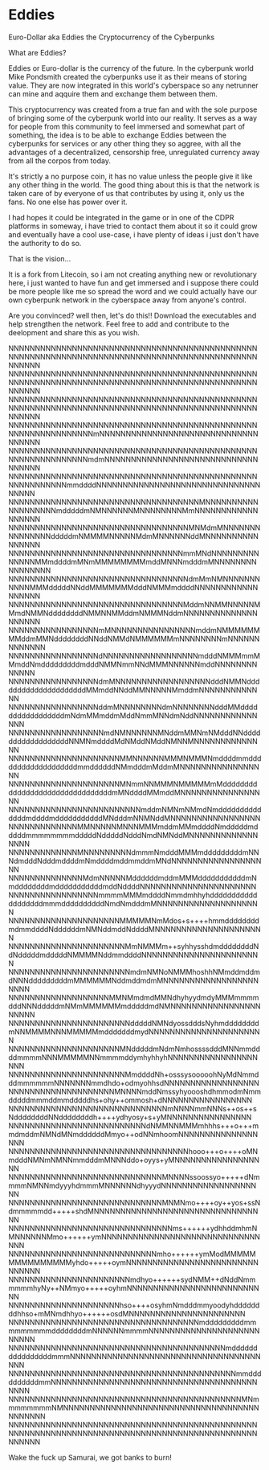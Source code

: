 # Eddies
Euro-Dollar aka Eddies the Cryptocurrency of the Cyberpunks

What are Eddies? 

Eddies or Euro-dollar is the currency of the future. 
In the cyberpunk world Mike Pondsmith created the cyberpunks use it as their means of storing value.
They are now integrated in this world's cyberspace so any netrunner can mine and aqquire them and exchange them between them.

This cryptocurrency was created from a true fan and with the sole purpose of bringing some of the cyberpunk world into our reality.
It serves as a way for people from this community to feel immersed and somewhat part of something, the idea is to be able to exchange Eddies between the cyberpunks for services or any other thing they so aggree, with all the advantages of a decentralized, censorship free, unregulated currency away from all the corpos from today.

It's strictly a no purpose coin, it has no value unless the people give it like any other thing in the world.
The good thing about this is that the network is taken care of by everyone of us that contributes by using it, only us the fans. No one else has power over it.




I had hopes it could be integrated in the game or in one of the CDPR platforms in someway, i have tried to contact them about it so it could grow and eventually have a cool use-case, i have plenty of ideas i just don't have the authority to do so.

That is the vision...

It is a fork from Litecoin, so i am not creating anything new or revolutionary here, i just wanted to have fun and get immersed and i suppose there could be more people like me so spread the word and we could actually have our own cyberpunk network in the cyberspace away from anyone's control.

Are you convinced? well then, let's do this!!
Download the executables and help strengthen the network.
Feel free to add and contribute to the deelopment and share this as you wish. 

NNNNNNNNNNNNNNNNNNNNNNNNNNNNNNNNNNNNNNNNNNNNNNNNNNNNNNNNNNNNNNNNNNNNNNNNNNNNNNNNNNNNNNNNNNNNNNNNNNNN
NNNNNNNNNNNNNNNNNNNNNNNNNNNNNNNNNNNNNNNNNNNNNNNNNNNNNNNNNNNNNNNNNNNNNNNNNNNNNNNNNNNNNNNNNNNNNNNNNNNN
NNNNNNNNNNNNNNNNNNNNNNNNNNNNNNNNNNNNNNNNNNNNNNNNNNNNNNNNNNNNNNNNNNNNNNNNNNNNNNNNNNNNNNNNNNNNNNNNNNNN
NNNNNNNNNNNNNNNNNNNNNNNNNNNNNNNNNNNNNNNNNNNNNNNNNNNNNNNNNNNNNNNmNNNNNNNNNNNNNNNNNNNNNNNNNNNNNNNNNNNN
NNNNNNNNNNNNNNNNNNNNNNNNNNNNNNNNNNNNNNNNNNNNNNNNNNNNNNNNNNNNNNmdmNNNNNNNNNNNNNNNNNNNNNNNNNNNNNNNNNNN
NNNNNNNNNNNNNNNNNNNNNNNNNNNNNNNNNNNNNNNNNNNNNNNNNNNNNNNNNNmmddddNNNNNNNNNNNNNNNNNNNNNNNNNNNNNNNNNNNN
NNNNNNNNNNNNNNNNNNNNNNNNNNNNNNNNNNNNMNNNNNNNNNNNNNNNNNNNmdddddmNMNNNNNNMNNNNNNNNMmNNNNNNNNNNNNNNNNNN
NNNNNNNNNNNNNNNNNNNNNNNNNNNNNNNNNNMNMdmMNNNNNNNNNNNNNNNdddddmNMMMMNNNNNMdmMNNNNNNddMNNNNNNNNNNNNNNNN
NNNNNNNNNNNNNNNNNNNNNNNNNNNNNNNNNmmMNdNNNNNNNNNNNNNNMMmddddmMNmMMMMMMMMmddMNNNmdddmMNNNNNNNNNNNNNNNN
NNNNNNNNNNNNNNNNNNNNNNNNNNNNNNNNNNdmMmNMNNNNNNNNNNNMMMdddddNNddMMMMMMMdddNMMMmddddNNNNNNNNNNNNNNNNNN
NNNNNNNNNNNNNNNNNNNNNNNNNNNNNNNNNMddmNNMMNNNNNMMmdNMMNddddddddNMMNNMMddmNMMMNddmNNNNNNNNNNNNNNNNNNNN
NNNNNNNNNNNNNNNNNmMNNNNNNNNNNNNNNNNmddmNMMMMMMMMddmMMNddddddddNNddNMMdNMMMMMMmNNNNNNNNmNNNNNNNNNNNNN
NNNNNNNNNNNNNNNNNdNNNNNNNNNNNNNNNNNNmdddNMMMmmMMmddNmdddddddddmdddNMMNmmNNdMMMNNNNNNmddNNNNNNNNNNNNN
NNNNNNNNNNNNNNNNNdmMNNNNNNNNNNNNNNNNNNdddNMMNdddddddddddddddddddddMMmddNNddMMNNNNNMmddmNNNNNNNNNNNNN
NNNNNNNNNNNNNNNNNddmMNNNNNNNNdmNNNNNNNNdddMMdddddddddddddddddmNdmMMmddmMddNmmMNNdmNddNNNNNNNNNNNNNNN
NNNNNNNNNNNNNNNNNNmdNMNNNNNNMNddmMMNmNMdddNNddddddddddddddddddNNMNmddddMdNMddNMddNMNNMNNNNNNNNNNNNNN
NNNNNNNNNNNNNNNNNNNNNMMNNNNNNMMMNMMMNmddddmmdddddddddddddddddddmmddddddNMmdddmMddmMNNNNNNNNNNNNNNNNN
NNNNNNNNNNNNNNNNNNNNNMNmmNNMMMNMMMMMmMddddddddddddddddddddddddddddddddmMNddddMMmddMNNNNNNNNNNNNNNNNN
NNNNNNNNNNNNNNNNNNNNNNNNNmddmNMNmNMmdNmddddddddddddddmddddmdddddddddddMNdddmNNMNddMNNNNNNNNNNNNNNNNN
NNNNNNNNNNNNNMMNNNNNMNNNMMMmddmMMmddddNmdddddmdddddmmmmmmmmdddddNdddddNdddNmdNMNddMNNNNNNNNNNNNNNNNN
NNNNNNNNNNNNNMNNNNNNNNNdmmmNmdddMMMmdddddddddmNNNdmdddNdddmddddmNmddddmddmmddmMNdNNNNNNNNNNNNNNNNNNN
NNNNNNNNNNNNNNMdmNNNNNMddddddmddmMMMdddddddddddmNmddddddddmdddddddddddmddNddddNNNNNNNNNNNNNNNNNNNNNN
NNNNNNNNNNNNNNNNNmmmmMMMmddddNmmdmhhyhdddddddddddddddddddmmmddddddddddNmdNmdddmMNNNNNNNNNNNNNNNNNNNN
NNNNNNNNNNNNNNNNNNNNNMMMMMNmMdos+s++++hmmddddddddmdmmddddNddddddmNMNddmddNddddMNNNNNNNNNNNNNNNNNNNNN
NNNNNNNNNNNNNNNNNNNNNNMmNMMMm++syhhysshdmddddddddNdNdddddmdddddNMMMMNddmmddddNNNNNNNNNNNNNNNNNNNNNNN
NNNNNNNNNNNNNNNNNNNNNNNmdmNMNoNMMMhoshhNMmddmddmdNNNdddddddddmMMMMMMNddmddmdmMNNNNNNNNNNNNNNNNNNNNNN
NNNNNNNNNNNNNNNNNNNMMNMmdmdMMNdhyhyydmdyMMMmmmmdddNNNdddddmNMmMMMMMMmdddddmdNMNNNNNNNNNNNNNNNNNNNNNN
NNNNNNNNNNNNNNNNNNNNNNNdddddNMNdyossdddsNyhmddddddddmNNMMMMNNNMMMMMmdddddddmydNNNNNNNNNNNNNNNNNNNNNN
NNNNNNNNNNNNNNNNNNNNNMNdddddmNdmNmhossssdddMNNmmddddmmmmNNNMMMMMNNmmmmddymhyhhyhNNNNNNNNNNNNNNNNNNNN
NNNNNNNNNNNNNNNNNNNNNNMmddddNh+osssysooooohNyMdNmmdddmmmmmmNNNNNNNmmdhdo+odmyohhsdNNNNNNNNNNNNNNNNNN
NNNNNNNNNNNNNNNNNNNNMNNNNmddNmssyhyoooshdhmmodmNmmdddddmmmddmmdddddhs+ohy++ommosh+dNNNNNNNNNNNNNNNNN
NNNNNNNNNNNNNNNNNNNNNNNNNNNNNNmNNNNmmNNNs++os++sNddddddddNNddddddddh++++ydhyosy+s+yMNNNNNNNNNNNNNNNN
NNNNNNNNNNNNNNNNNNNNNNNNNNdNMMNNMMMmhhhs+++o+++mmdmddmNMNdMNmddddddMmyo++odNNmhoomNNNNNNNNNNNNNNNNNN
NNNNNNNNNNNNNNNNNNNNNNNNNNNNNNNNNNhooo+++o++++oMNmdddNMNmNMNNmmdddmMNNNddo+oyys+yMNNNNNNNNNNNNNNNNNN
NNNNNNNNNNNNNNNNNNNNNNNNNNNNNMNNNNssoossyo+++++dNmmmmNMNNmdyyyhdmmmMNNNNNNdhyyydNNNNNNNNNNNNNNNNNNNN
NNNNNNNNNNNNNNNNNNNNNNNNNNNNNMNMNmo++++oy++yos+ssNdmmmmmdd+++++shdMNNNNNNNNNNNNNNNNNNNNNNNNNNNNNNNNN
NNNNNNNNNNNNNNNNNNNNNNNNNNNNNNNms++++++ydhhddmhmNMNNNNNNMmo++++++ymNNNNNNNNNNNNNNNNNNNNNNNNNNNNNNNNN
NNNNNNNNNNNNNNNNNNNNNNNNNNNNmho++++++ymModMMMMMMMMMMMMMMMyhdo+++++oymNNNNNNNNNNNNNNNNNNNNNNNNNNNNNNN
NNNNNNNNNNNNNNNNNNNNNNNmdhyo++++++sydNMM++dNddNmmmmmmhyNy++NMmyo+++++oyhmNNNNNNNNNNNNNNNNNNNNNNNNNNN
NNNNNNNNNNNNNNNNNNNNNhso++++osyhmNmdddmmyoodyhddddddddhhso+mMNmdhhyo++++++osdMNNNNNNNNNNNNNNNNNNNNNN
NNNNNNNNNNNNNNNNNNNNNNNNNNNNNNNNNNNNmdddddddddmmmmmmmmmddddddddmNNNNNNmmmmNNNNNNNNNNNNNNNNNNNNNNNNNN
NNNNNNNNNNNNNNNNNNNNNNNNNNNNNNNNNNNNNNNNNmddddddddddddddddmmmNNNNNNNNNNNNNNNNNNNNNNNNNNNNNNNNNNNNNNN
NNNNNNNNNNNNNNNNNNNNNNNNNNNNNNNNNNNNNNNNNNNmmddddddddddmmNNNNNNNNNNNNNNNNNNNNNNNNNNNNNNNNNNNNNNNNNNN
NNNNNNNNNNNNNNNNNNNNNNNNNNNNNNNNNNNNNNNNNNNNMNmmmmmmmmNMNNNNNNNNNNNNNNNNNNNNNNNNNNNNNNNNNNNNNNNNNNNN
NNNNNNNNNNNNNNNNNNNNNNNNNNNNNNNNNNNNNNNNNNNNNNNNNNNNNNNNNNNNNNNNNNNNNNNNNNNNNNNNNNNNNNNNNNNNNNNNNNNN

Wake the fuck up Samurai, we got banks to burn!
